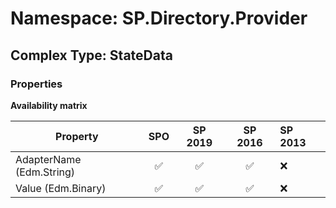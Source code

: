# Namespace: SP.Directory.Provider

## Complex Type: StateData

### Properties

**Availability matrix**

Property | SPO | SP 2019 | SP 2016 | SP 2013
----------|:---:|:-------:|:-------:|:-------
AdapterName (Edm.String) | ✅ | ✅ | ✅ | ❌
Value (Edm.Binary) | ✅ | ✅ | ✅ | ❌